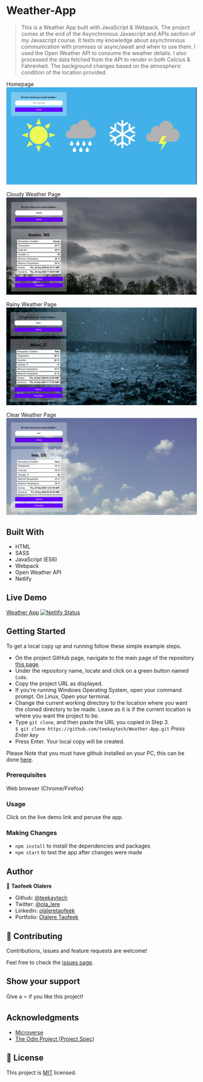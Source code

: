 # Weather-App

> This is a Weather App built with JavaScript &amp; Webpack. The project comes at the end of the Asynchronous Javascript and APIs section of my Javascript course. It tests my knowledge about asynchronous communication with promises or async/await and when to use them. I used the Open Weather API to consume the weather details. I also processed the data fetched from the API to render in both Celcius & Fahrenheit. The background changes based on the atmospheric condition of the location provided.

Homepage
![Landing page](src/assets/images/screenshots/first.png)

Cloudy Weather Page
![cloud page](src/assets/images/screenshots/second.png)

Rainy Weather Page
![Rain page](src/assets/images/screenshots/third.png)

Clear Weather Page
![Clear page](src/assets/images/screenshots/forth.png)

## Built With

- HTML
- SASS
- JavaScript (ES6)
- Webpack
- Open Weather API
- Netlify

## Live Demo

<a href="https://wappjs.netlify.app/" target="_blank">Weather App</a>
[![Netlify Status](https://api.netlify.com/api/v1/badges/b8136a23-0b02-4a8a-b0e5-281e6adf9653/deploy-status)](https://app.netlify.com/sites/wappjs/deploys)

## Getting Started

To get a local copy up and running follow these simple example steps.

- On the project GitHub page, navigate to the main page of the repository [this page](https://github.com/teekaytech/Weather-App.git).
- Under the repository name, locate and click on a green button named `Code`.
- Copy the project URL as displayed.
- If you're running Windows Operating System, open your command prompt. On Linux, Open your terminal.
- Change the current working directory to the location where you want the cloned directory to be made. Leave as it is if the current location is where you want the project to be.
- Type `git clone`, and then paste the URL you copied in Step 3.<br>
  `$ git clone https://github.com/teekaytech/Weather-App.git` <em>Press Enter key</em><br>
- Press Enter. Your local copy will be created.

Please Note that you must have github installed on your PC, this can be done [here](https://gist.github.com/derhuerst/1b15ff4652a867391f03).

### Prerequisites

Web browser (Chrome/Firefox)

### Usage

Click on the live demo link and peruse the app.

### Making Changes

- `npm install` to install the dependencies and packages
- `npm start` to test the app after changes were made

## Author

👤 **Taofeek Olalere**

- Github: [@teekaytech](https://github.com/teekaytech)
- Twitter: [@ola_lere](https://twitter.com/ola_lere)
- Linkedin: [olaleretaofeek](https://linkedin.com/in/olaleretaofeek)
- Portfolio: [Olalere Taofeek](https://teekaytech.github.io/olaleretaofeek/)

## 🤝 Contributing

Contributions, issues and feature requests are welcome!

Feel free to check the [issues page](issues/).

## Show your support

Give a ⭐️ if you like this project!

## Acknowledgments

- [Microverse](https://.microverse.org/)
- [The Odin Project (Project Spec)](https://www.theodinproject.com/courses/javascript/lessons/weather-app)

## 📝 License

This project is [MIT](lic.url) licensed.

